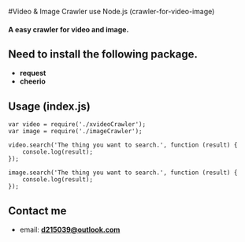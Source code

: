 #Video & Image Crawler use Node.js (crawler-for-video-image)

####	A easy crawler for video and image.

##	Need to install the following package.
*	**request**
*	**cheerio**

##	Usage (index.js)

```
var video = require('./xvideoCrawler');
var image = require('./imageCrawler');

video.search('The thing you want to search.', function (result) {
	console.log(result);
});

image.search('The thing you want to search.', function (result) {
	console.log(result);
});

```

## Contact me
*	email: **d215039@outlook.com**
